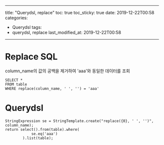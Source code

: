 ---
title: "Querydsl, replace"
toc: true
toc_sticky: true
date: 2019-12-22T00:58
categories:
  - Querydsl
tags:
  - querydsl, replace
last_modified_at: 2019-12-22T00:58
----

# Replace SQL
column_name의 값의 공백을 제거하여 'aaa'와 동일한 데이터를 조회
```
SELECT *
FROM table
WHERE replace(column_name, ' ', '') = 'aaa'
```

# Querydsl
```
StringExpression se = StringTemplate.create("replace({0}, ' ', '')", column_name);
return select().from(table).where(
            se.eq('aaa')
        ).list(table);
```